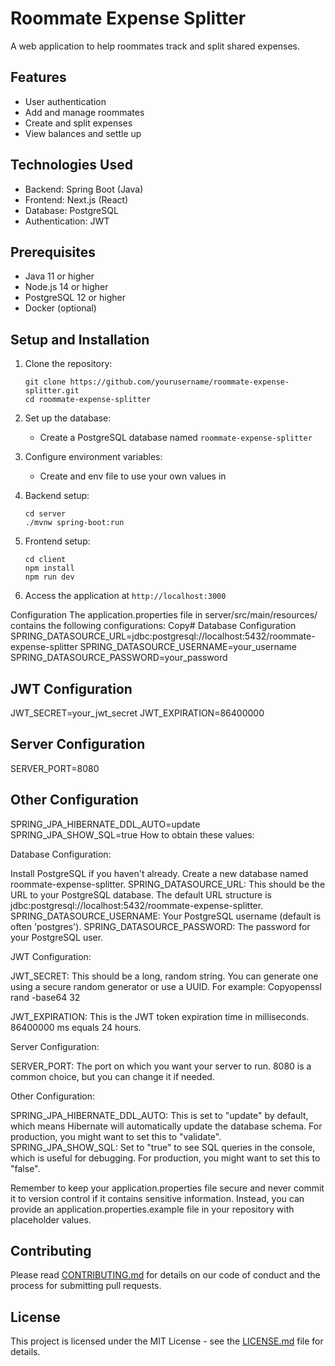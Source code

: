 # Roommate Expense Splitter

A web application to help roommates track and split shared expenses.

## Features

- User authentication
- Add and manage roommates
- Create and split expenses
- View balances and settle up

## Technologies Used

- Backend: Spring Boot (Java)
- Frontend: Next.js (React)
- Database: PostgreSQL
- Authentication: JWT

## Prerequisites

- Java 11 or higher
- Node.js 14 or higher
- PostgreSQL 12 or higher
- Docker (optional)

## Setup and Installation

1. Clone the repository:
   ```
   git clone https://github.com/yourusername/roommate-expense-splitter.git
   cd roommate-expense-splitter
   ```

2. Set up the database:
   - Create a PostgreSQL database named `roommate-expense-splitter`

3. Configure environment variables:
   - Create and env file to use your own values in 

4. Backend setup:
   ```
   cd server
   ./mvnw spring-boot:run
   ```

5. Frontend setup:
   ```
   cd client
   npm install
   npm run dev
   ```

6. Access the application at `http://localhost:3000`

Configuration
The application.properties file in server/src/main/resources/ contains the following configurations:
Copy# Database Configuration
SPRING_DATASOURCE_URL=jdbc:postgresql://localhost:5432/roommate-expense-splitter
SPRING_DATASOURCE_USERNAME=your_username
SPRING_DATASOURCE_PASSWORD=your_password

## JWT Configuration
JWT_SECRET=your_jwt_secret
JWT_EXPIRATION=86400000

## Server Configuration
SERVER_PORT=8080

## Other Configuration
SPRING_JPA_HIBERNATE_DDL_AUTO=update
SPRING_JPA_SHOW_SQL=true
How to obtain these values:

Database Configuration:

Install PostgreSQL if you haven't already.
Create a new database named roommate-expense-splitter.
SPRING_DATASOURCE_URL: This should be the URL to your PostgreSQL database. The default URL structure is jdbc:postgresql://localhost:5432/roommate-expense-splitter.
SPRING_DATASOURCE_USERNAME: Your PostgreSQL username (default is often 'postgres').
SPRING_DATASOURCE_PASSWORD: The password for your PostgreSQL user.


JWT Configuration:

JWT_SECRET: This should be a long, random string. You can generate one using a secure random generator or use a UUID. For example:
Copyopenssl rand -base64 32

JWT_EXPIRATION: This is the JWT token expiration time in milliseconds. 86400000 ms equals 24 hours.


Server Configuration:

SERVER_PORT: The port on which you want your server to run. 8080 is a common choice, but you can change it if needed.


Other Configuration:

SPRING_JPA_HIBERNATE_DDL_AUTO: This is set to "update" by default, which means Hibernate will automatically update the database schema. For production, you might want to set this to "validate".
SPRING_JPA_SHOW_SQL: Set to "true" to see SQL queries in the console, which is useful for debugging. For production, you might want to set this to "false".



Remember to keep your application.properties file secure and never commit it to version control if it contains sensitive information. Instead, you can provide an application.properties.example file in your repository with placeholder values.


## Contributing

Please read [CONTRIBUTING.md](CONTRIBUTING.md) for details on our code of conduct and the process for submitting pull requests.

## License

This project is licensed under the MIT License - see the [LICENSE.md](LICENSE.md) file for details.

